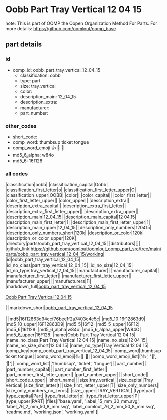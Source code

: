 # Oobb Part Tray Vertical 12 04 15  

note: This is part of OOMP the Oopen Organization Method For Parts. For more details: https://github.com/oomlout/oomp_base

##  part details





### id
* oomp_id: oobb_part_tray_vertical_12_04_15
  * classification: oobb
  * type: part
  * size: tray_vertical
  * color: 
  * description_main: 12_04_15
  * description_extra: 
  * manufacturer: 
  * part_number: 

### other_codes
* short_code: 
* oomp_word: thumbsup ticket tongue
* oomp_word_emoji :thumbsup: :ticket: :tongue:
* md5_6_alpha: w84o
* md5_6: 16f128

### all codes 
|classification|oobb|
|classification_capital|Oobb|
|classification_first_letter|o|
|classification_first_letter_upper|O|
|classification_upper|OOBB|
|color||
|color_capital||
|color_first_letter||
|color_first_letter_upper||
|color_upper||
|description_extra||
|description_extra_capital||
|description_extra_first_letter||
|description_extra_first_letter_upper||
|description_extra_upper||
|description_main|12_04_15|
|description_main_capital|12 04.15|
|description_main_first_letter|1|
|description_main_first_letter_upper|1|
|description_main_upper|12_04_15|
|description_only_numbers|120415|
|description_only_numbers_short|120k|
|description_or_color|120k|
|description_or_color_upper|120K|
|directory|parts/oobb_part_tray_vertical_12_04_15|
|distributors|[]|
|github_link|https://github.com/oomlout/oomlout_oomp_part_src/tree/main/parts/oobb_part_tray_vertical_12_04_15/working|
|id|oobb_part_tray_vertical_12_04_15|
|id_no_class|part_tray_vertical_12_04_15|
|id_no_size|12_04_15|
|id_no_type|tray_vertical_12_04_15|
|manufacturer||
|manufacturer_capital||
|manufacturer_first_letter||
|manufacturer_first_letter_upper||
|manufacturer_upper||
|manufacturers|[]|
|markdown_full|[oobb_part_tray_vertical_12_04_15](https://github.com/oomlout/oomlout_oomp_part_src/tree/main/parts/oobb_part_tray_vertical_12_04_15/working)<br>[](https://github.com/oomlout/oomlout_oomp_part_src/tree/main/parts/oobb_part_tray_vertical_12_04_15/working)<br>[Oobb Part Tray Vertical 12 04 15](https://github.com/oomlout/oomlout_oomp_part_src/tree/main/parts/oobb_part_tray_vertical_12_04_15/working)<br><br>|
|markdown_short|[oobb_part_tray_vertical_12_04_15](https://github.com/oomlout/oomlout_oomp_part_src/tree/main/parts/oobb_part_tray_vertical_12_04_15/working)<br><br>|
|md5|16f12863d94ccf76bee1f2a7403c4e5c|
|md5_10|16f12863d9|
|md5_10_upper|16F12863D9|
|md5_5|16f12|
|md5_5_upper|16F12|
|md5_6|16f128|
|md5_6_alpha|w84o|
|md5_6_alpha_upper|W84O|
|md5_6_upper|16F128|
|name|Oobb Part Tray Vertical 12 04 15|
|name_no_class|Part Tray Vertical 12 04 15|
|name_no_size|12 04 15|
|name_no_size_short|12 04 15|
|name_no_type|Tray Vertical 12 04 15|
|oomp_key|oomp_oobb_part_tray_vertical_12_04_15|
|oomp_word|thumbsup ticket tongue|
|oomp_word_emoji|:thumbsup: :ticket: :tongue:|
|oomp_word_emoji_list|[':thumbsup:', ':ticket:', ':tongue:']|
|oomp_word_list|['thumbsup', 'ticket', 'tongue']|
|part_number||
|part_number_capital||
|part_number_first_letter||
|part_number_first_letter_upper||
|part_number_upper||
|short_code||
|short_code_upper||
|short_name||
|size|tray_vertical|
|size_capital|Tray Vertical|
|size_first_letter|t|
|size_first_letter_upper|T|
|size_only_numbers||
|size_only_numbers_no_zeros||
|size_upper|TRAY_VERTICAL|
|type|part|
|type_capital|Part|
|type_first_letter|p|
|type_first_letter_upper|P|
|type_upper|PART|
|files|['base.yaml', 'label_15_mm_30_mm.svg', 'label_76_2_mm_50_8_mm.svg', 'label_oomlout_76_2_mm_50_8_mm.svg', 'readme.md', 'working.json', 'working.yaml']|
